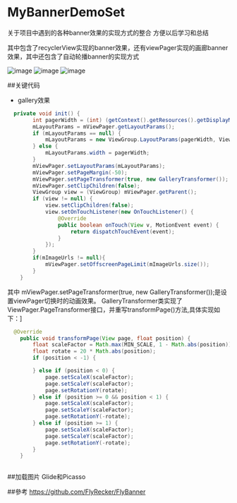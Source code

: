 # MyBannerDemoSet

关于项目中遇到的各种banner效果的实现方式的整合
方便以后学习和总结

其中包含了recyclerView实现的banner效果，还有viewPager实现的画廊banner效果，其中还包含了自动轮播banner的实现方式

<!--![screen](https://github.com/zongkaili/RecyclerviewBanner-master/blob/master/screenshots/device-2016-12-06-223440.png,width=300)-->
<!--![screen](https://github.com/zongkaili/RecyclerviewBanner-master/blob/master/screenshots/device-2016-12-06-223604.png)-->
<!--![screen](https://github.com/zongkaili/RecyclerviewBanner-master/blob/master/screenshots/device-2016-12-06-223630.png)-->
![image](https://github.com/zongkaili/BannerSet/blob/master/screenshots/bannerset_gif.gif)
![image](https://github.com/zongkaili/BannerSet/blob/master/screenshots/bannerset_gallery.gif)
![image](https://github.com/zongkaili/BannerSet/blob/master/screenshots/device-2017-03-08-100349.jpg)

##关键代码
 - gallery效果
```java
  private void init() {
        int pagerWidth = (int) (getContext().getResources().getDisplayMetrics().widthPixels * 3.0f / 5.0f);
        mLayoutParams = mViewPager.getLayoutParams();
        if (mLayoutParams == null) {
            mLayoutParams = new ViewGroup.LayoutParams(pagerWidth, ViewGroup.LayoutParams.MATCH_PARENT);
        } else {
            mLayoutParams.width = pagerWidth;
        }
        mViewPager.setLayoutParams(mLayoutParams);
        mViewPager.setPageMargin(-50);
        mViewPager.setPageTransformer(true, new GalleryTransformer());
        mViewPager.setClipChildren(false);
        ViewGroup view = (ViewGroup) mViewPager.getParent();
        if (view != null) {
            view.setClipChildren(false);
            view.setOnTouchListener(new OnTouchListener() {
                @Override
                public boolean onTouch(View v, MotionEvent event) {
                    return dispatchTouchEvent(event);
                }
            });
        }
        if(mImageUrls != null){
            mViewPager.setOffscreenPageLimit(mImageUrls.size());
        }
    }
```
其中  mViewPager.setPageTransformer(true, new GalleryTransformer());是设置viewPager切换时的动画效果。
GalleryTransformer类实现了ViewPager.PageTransformer接口，并重写transformPage()方法,具体实现如下：]

```java
  @Override
    public void transformPage(View page, float position) {
        float scaleFactor = Math.max(MIN_SCALE, 1 - Math.abs(position));
        float rotate = 20 * Math.abs(position);
        if (position < -1) {

        } else if (position < 0) {
            page.setScaleX(scaleFactor);
            page.setScaleY(scaleFactor);
            page.setRotationY(rotate);
        } else if (position >= 0 && position < 1) {
            page.setScaleX(scaleFactor);
            page.setScaleY(scaleFactor);
            page.setRotationY(-rotate);
        } else if (position >= 1) {
            page.setScaleX(scaleFactor);
            page.setScaleY(scaleFactor);
            page.setRotationY(-rotate);
        }
    }
    
```

##加载图片
Glide和Picasso

##參考
https://github.com/FlyRecker/FlyBanner

